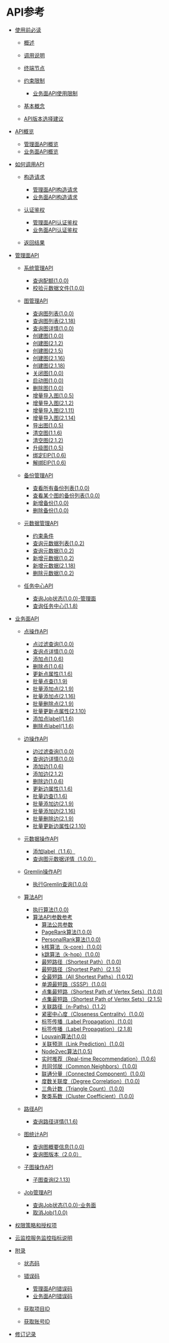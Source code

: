 # API参考

-   [使用前必读](使用前必读.md)
    -   [概述](概述.md)
    -   [调用说明](调用说明.md)
    -   [终端节点](终端节点.md)
    -   [约束限制](约束限制.md)
        -   [业务面API使用限制](业务面API使用限制.md)

    -   [基本概念](基本概念.md)
    -   [API版本选择建议](API版本选择建议.md)

-   [API概览](API概览.md)
    -   [管理面API概览](管理面API概览.md)
    -   [业务面API概览](业务面API概览.md)

-   [如何调用API](如何调用API.md)
    -   [构造请求](构造请求.md)
        -   [管理面API构造请求](管理面API构造请求.md)
        -   [业务面API构造请求](业务面API构造请求.md)

    -   [认证鉴权](认证鉴权.md)
        -   [管理面API认证鉴权](管理面API认证鉴权.md)
        -   [业务面API认证鉴权](业务面API认证鉴权.md)

    -   [返回结果](返回结果.md)

-   [管理面API](管理面API.md)
    -   [系统管理API](系统管理API.md)
        -   [查询配额\(1.0.0\)](查询配额(1-0-0).md)
        -   [校验元数据文件\(1.0.0\)](校验元数据文件(1-0-0).md)

    -   [图管理API](图管理API.md)
        -   [查询图列表\(1.0.0\)](查询图列表(1-0-0).md)
        -   [查询图列表\(2.1.18\)](查询图列表(2-1-18).md)
        -   [查询图详情\(1.0.0\)](查询图详情(1-0-0).md)
        -   [创建图\(1.0.0\)](创建图(1-0-0).md)
        -   [创建图\(2.1.2\)](创建图(2-1-2).md)
        -   [创建图\(2.1.5\)](创建图(2-1-5).md)
        -   [创建图\(2.1.16\)](创建图(2-1-16).md)
        -   [创建图\(2.1.18\)](创建图(2-1-18).md)
        -   [关闭图\(1.0.0\)](关闭图(1-0-0).md)
        -   [启动图\(1.0.0\)](启动图(1-0-0).md)
        -   [删除图\(1.0.0\)](删除图(1-0-0).md)
        -   [增量导入图\(1.0.5\)](增量导入图(1-0-5).md)
        -   [增量导入图\(2.1.2\)](增量导入图(2-1-2).md)
        -   [增量导入图\(2.1.11\)](增量导入图(2-1-11).md)
        -   [增量导入图\(2.1.14\)](增量导入图(2-1-14).md)
        -   [导出图\(1.0.5\)](导出图(1-0-5).md)
        -   [清空图\(1.1.6\)](清空图(1-1-6).md)
        -   [清空图\(2.1.2\)](清空图(2-1-2).md)
        -   [升级图\(1.0.5\)](升级图(1-0-5).md)
        -   [绑定EIP\(1.0.6\)](绑定EIP(1-0-6).md)
        -   [解绑EIP\(1.0.6\)](解绑EIP(1-0-6).md)

    -   [备份管理API](备份管理API.md)
        -   [查看所有备份列表\(1.0.0\)](查看所有备份列表(1-0-0).md)
        -   [查看某个图的备份列表\(1.0.0\)](查看某个图的备份列表(1-0-0).md)
        -   [新增备份\(1.0.0\)](新增备份(1-0-0).md)
        -   [删除备份\(1.0.0\)](删除备份(1-0-0).md)

    -   [元数据管理API](元数据管理API.md)
        -   [约束条件](约束条件.md)
        -   [查询元数据列表\(1.0.2\)](查询元数据列表(1-0-2).md)
        -   [查询元数据\(1.0.2\)](查询元数据(1-0-2).md)
        -   [新增元数据\(1.0.2\)](新增元数据(1-0-2).md)
        -   [新增元数据\(2.1.18\)](新增元数据(2-1-18).md)
        -   [删除元数据\(1.0.2\)](删除元数据(1-0-2).md)

    -   [任务中心API](任务中心API.md)
        -   [查询Job状态\(1.0.0\)-管理面](查询Job状态(1-0-0)-管理面.md)
        -   [查询任务中心\(1.1.8\)](查询任务中心(1-1-8).md)


-   [业务面API](业务面API.md)
    -   [点操作API](点操作API.md)
        -   [点过滤查询\(1.0.0\)](点过滤查询(1-0-0).md)
        -   [查询点详情\(1.0.0\)](查询点详情(1-0-0).md)
        -   [添加点\(1.0.6\)](添加点(1-0-6).md)
        -   [删除点\(1.0.6\)](删除点(1-0-6).md)
        -   [更新点属性\(1.1.6\)](更新点属性(1-1-6).md)
        -   [批量点查\(1.1.9\)](批量点查(1-1-9).md)
        -   [批量添加点\(2.1.9\)](批量添加点(2-1-9).md)
        -   [批量添加点\(2.1.16\)](批量添加点(2-1-16).md)
        -   [批量删除点\(2.1.9\)](批量删除点(2-1-9).md)
        -   [批量更新点属性\(2.1.10\)](批量更新点属性(2-1-10).md)
        -   [添加点label\(1.1.6\)](添加点label(1-1-6).md)
        -   [删除点label\(1.1.6\)](删除点label(1-1-6).md)

    -   [边操作API](边操作API.md)
        -   [边过滤查询\(1.0.0\)](边过滤查询(1-0-0).md)
        -   [查询边详情\(1.0.0\)](查询边详情(1-0-0).md)
        -   [添加边\(1.0.6\)](添加边(1-0-6).md)
        -   [添加边\(2.1.2\)](添加边(2-1-2).md)
        -   [删除边\(1.0.6\)](删除边(1-0-6).md)
        -   [更新边属性\(1.1.6\)](更新边属性(1-1-6).md)
        -   [批量边查\(1.1.6\)](批量边查(1-1-6).md)
        -   [批量添加边\(2.1.9\)](批量添加边(2-1-9).md)
        -   [批量添加边\(2.1.16\)](批量添加边(2-1-16).md)
        -   [批量删除边\(2.1.9\)](批量删除边(2-1-9).md)
        -   [批量更新边属性\(2.1.10\)](批量更新边属性(2-1-10).md)

    -   [元数据操作API](元数据操作API.md)
        -   [添加label（1.1.6）](添加label（1-1-6）.md)
        -   [查询图元数据详情（1.0.0）](查询图元数据详情（1-0-0）.md)

    -   [Gremlin操作API](Gremlin操作API.md)
        -   [执行Gremlin查询\(1.0.0\)](执行Gremlin查询(1-0-0).md)

    -   [算法API](算法API.md)
        -   [执行算法\(1.0.0\)](执行算法(1-0-0).md)
        -   [算法API参数参考](算法API参数参考.md)
            -   [算法公共参数](算法公共参数.md)
            -   [PageRank算法\(1.0.0\)](PageRank算法(1-0-0).md)
            -   [PersonalRank算法\(1.0.0\)](PersonalRank算法(1-0-0).md)
            -   [k核算法（k-core）\(1.0.0\)](k核算法（k-core）(1-0-0).md)
            -   [k跳算法（k-hop）\(1.0.0\)](k跳算法（k-hop）(1-0-0).md)
            -   [最短路径（Shortest Path）\(1.0.0\)](最短路径（Shortest-Path）(1-0-0).md)
            -   [最短路径（Shortest Path）\(2.1.5\)](最短路径（Shortest-Path）(2-1-5).md)
            -   [全最短路（All Shortest Paths）\(1.0.12\)](全最短路（All-Shortest-Paths）(1-0-12).md)
            -   [单源最短路（SSSP）\(1.0.0\)](单源最短路（SSSP）(1-0-0).md)
            -   [点集最短路（Shortest Path of Vertex Sets）\(1.0.0\)](点集最短路（Shortest-Path-of-Vertex-Sets）(1-0-0).md)
            -   [点集最短路（Shortest Path of Vertex Sets）\(2.1.5\)](点集最短路（Shortest-Path-of-Vertex-Sets）(2-1-5).md)
            -   [关联路径（n-Paths）\(1.1.2\)](关联路径（n-Paths）(1-1-2).md)
            -   [紧密中心度（Closeness Centrality）\(1.0.0\)](紧密中心度（Closeness-Centrality）(1-0-0).md)
            -   [标签传播（Label Propagation）\(1.0.0\)](标签传播（Label-Propagation）(1-0-0).md)
            -   [标签传播（Label Propagation）\(2.1.8\)](标签传播（Label-Propagation）(2-1-8).md)
            -   [Louvain算法\(1.0.0\)](Louvain算法(1-0-0).md)
            -   [关联预测（Link Prediction）\(1.0.0\)](关联预测（Link-Prediction）(1-0-0).md)
            -   [Node2vec算法\(1.0.5\)](Node2vec算法(1-0-5).md)
            -   [实时推荐（Real-time Recommendation）\(1.0.6\)](实时推荐（Real-time-Recommendation）(1-0-6).md)
            -   [共同邻居（Common Neighbors）\(1.0.0\)](共同邻居（Common-Neighbors）(1-0-0).md)
            -   [联通分量（Connected Component）\(1.0.0\)](联通分量（Connected-Component）(1-0-0).md)
            -   [度数关联度（Degree Correlation）\(1.0.0\)](度数关联度（Degree-Correlation）(1-0-0).md)
            -   [三角计数（Triangle Count）\(1.0.0\)](三角计数（Triangle-Count）(1-0-0).md)
            -   [聚类系数（Cluster Coefficient）\(1.0.0\)](聚类系数（Cluster-Coefficient）(1-0-0).md)


    -   [路径API](路径API.md)
        -   [查询路径详情\(1.1.6\)](查询路径详情(1-1-6).md)

    -   [图统计API](图统计API.md)
        -   [查询图概要信息\(1.0.0\)](查询图概要信息(1-0-0).md)
        -   [查询图版本（2.0.0）](查询图版本（2-0-0）.md)

    -   [子图操作API](子图操作API.md)
        -   [子图查询\(2.1.13\)](子图查询(2-1-13).md)

    -   [Job管理API](Job管理API.md)
        -   [查询Job状态\(1.0.0\)-业务面](查询Job状态(1-0-0)-业务面.md)
        -   [取消Job\(1.0.0\)](取消Job(1-0-0).md)


-   [权限策略和授权项](权限策略和授权项.md)
-   [云监控服务监控指标说明](云监控服务监控指标说明.md)
-   [附录](附录.md)
    -   [状态码](状态码.md)
    -   [错误码](错误码.md)
        -   [管理面API错误码](管理面API错误码.md)
        -   [业务面API错误码](业务面API错误码.md)

    -   [获取项目ID](获取项目ID.md)
    -   [获取账号ID](获取账号ID.md)

-   [修订记录](修订记录.md)

